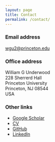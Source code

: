```yaml
---
layout: page
title: Contact
permalink: /contact/
---
```


### Email address
[wgu2@princeton.edu](mailto:wgu@princeton.edu)

### Office address
William G Underwood <br>
228 Sherrerd Hall <br>
Princeton University <br>
Princeton,
NJ 08544 <br>
USA

### Other links
- [Google Scholar](https://scholar.google.co.uk/citations?user=4rtNN4wAAAAJ&hl=en)
- [CV](/assets/files/WGUnderwood.pdf)
- [GitHub](https://github.com/WGUNDERWOOD)
- [LinkedIn](https://www.linkedin.com/in/will--underwood/)

